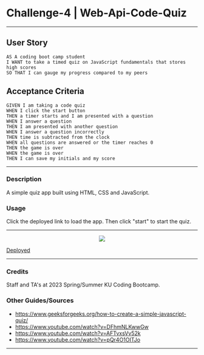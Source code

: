 # Challenge-4 | Web-Api-Code-Quiz
- - - -

## User Story

```
AS A coding boot camp student
I WANT to take a timed quiz on JavaScript fundamentals that stores high scores
SO THAT I can gauge my progress compared to my peers
```

## Acceptance Criteria

```
GIVEN I am taking a code quiz
WHEN I click the start button
THEN a timer starts and I am presented with a question
WHEN I answer a question
THEN I am presented with another question
WHEN I answer a question incorrectly
THEN time is subtracted from the clock
WHEN all questions are answered or the timer reaches 0
THEN the game is over
WHEN the game is over
THEN I can save my initials and my score
```
- - - -

### Description
A simple quiz app built using HTML, CSS and JavaScript.

### Usage
Click the deployed link to load the app. Then click "start" to start the quiz.

- - - -
<p align = "center">
<img src = "https://ibb.co/mC9Fqj2">
</p>

[Deployed](https://blanchardconnor.github.io/challenge-4/)
- - - -

### Credits
Staff and TA's at 2023 Spring/Summer KU Coding Bootcamp.

### Other Guides/Sources
* https://www.geeksforgeeks.org/how-to-create-a-simple-javascript-quiz/
* https://www.youtube.com/watch?v=DFhmNLKwwGw
* https://www.youtube.com/watch?v=AFTvxsVv52k
* https://www.youtube.com/watch?v=pQr4O1OITJo

- - - -